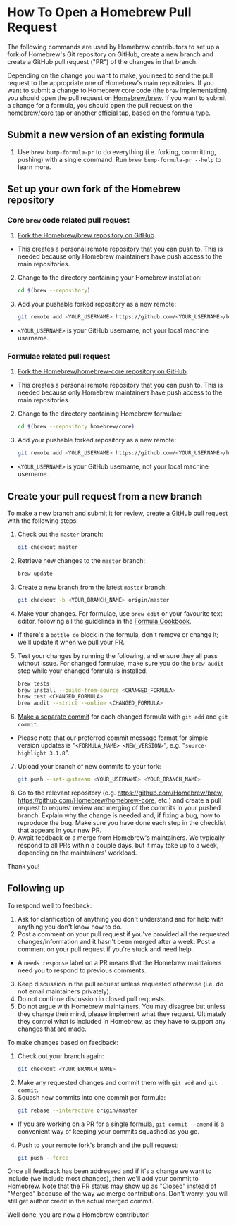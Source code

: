 # How To Open a Homebrew Pull Request

The following commands are used by Homebrew contributors to set up a fork of Homebrew's Git repository on GitHub, create a new branch and create a GitHub pull request ("PR") of the changes in that branch.

Depending on the change you want to make, you need to send the pull request to the appropriate one of Homebrew's main repositories. If you want to submit a change to Homebrew core code (the `brew` implementation), you should open the pull request on [Homebrew/brew](https://github.com/Homebrew/brew). If you want to submit a change for a formula, you should open the pull request on the [homebrew/core](https://github.com/Homebrew/homebrew-core) tap or another [official tap](https://github.com/Homebrew), based on the formula type.

## Submit a new version of an existing formula
1. Use `brew bump-formula-pr` to do everything (i.e. forking, committing, pushing) with a single command. Run `brew bump-formula-pr --help` to learn more.

## Set up your own fork of the Homebrew repository

### Core `brew` code related pull request

1. [Fork the Homebrew/brew repository on GitHub](https://github.com/Homebrew/brew/fork).
  * This creates a personal remote repository that you can push to. This is needed because only Homebrew maintainers have push access to the main repositories.
2. Change to the directory containing your Homebrew installation:
    ```sh
    cd $(brew --repository)
    ```
3. Add your pushable forked repository as a new remote:
    ```sh
    git remote add <YOUR_USERNAME> https://github.com/<YOUR_USERNAME>/brew.git
    ```
  * `<YOUR_USERNAME>` is your GitHub username, not your local machine username.

### Formulae related pull request

1. [Fork the Homebrew/homebrew-core repository on GitHub](https://github.com/Homebrew/homebrew-core/fork).
  * This creates a personal remote repository that you can push to. This is needed because only Homebrew maintainers have push access to the main repositories.
2. Change to the directory containing Homebrew formulae:
    ```sh
    cd $(brew --repository homebrew/core)
    ```
3. Add your pushable forked repository as a new remote:
    ```sh
    git remote add <YOUR_USERNAME> https://github.com/<YOUR_USERNAME>/homebrew-core.git
    ```
  * `<YOUR_USERNAME>` is your GitHub username, not your local machine username.

## Create your pull request from a new branch

To make a new branch and submit it for review, create a GitHub pull request with the following steps:

1. Check out the `master` branch:
    ```sh
    git checkout master
    ```
2. Retrieve new changes to the `master` branch:
    ```sh
    brew update
    ```
3. Create a new branch from the latest `master` branch:
    ```sh
    git checkout -b <YOUR_BRANCH_NAME> origin/master
    ```
4. Make your changes. For formulae, use `brew edit` or your favourite text editor, following all the guidelines in the [Formula Cookbook](Formula-Cookbook.md).
  * If there's a `bottle do` block in the formula, don't remove or change it; we'll update it when we pull your PR.
5. Test your changes by running the following, and ensure they all pass without issue. For changed formulae, make sure you do the `brew audit` step while your changed formula is installed.
    ```sh
    brew tests
    brew install --build-from-source <CHANGED_FORMULA>
    brew test <CHANGED_FORMULA>
    brew audit --strict --online <CHANGED_FORMULA>
    ```
6. [Make a separate commit](Formula-Cookbook.md#commit) for each changed formula with `git add` and `git commit`.
  * Please note that our preferred commit message format for simple version updates is "`<FORMULA_NAME> <NEW_VERSION>`", e.g. "`source-highlight 3.1.8`".
7. Upload your branch of new commits to your fork:
    ```sh
    git push --set-upstream <YOUR_USERNAME> <YOUR_BRANCH_NAME>
    ```
8. Go to the relevant repository (e.g. <https://github.com/Homebrew/brew>, <https://github.com/Homebrew/homebrew-core>, etc.) and create a pull request to request review and merging of the commits in your pushed branch. Explain why the change is needed and, if fixing a bug, how to reproduce the bug. Make sure you have done each step in the checklist that appears in your new PR.
9. Await feedback or a merge from Homebrew's maintainers. We typically respond to all PRs within a couple days, but it may take up to a week, depending on the maintainers' workload.

Thank you!

## Following up

To respond well to feedback:

1. Ask for clarification of anything you don't understand and for help with anything you don't know how to do.
2. Post a comment on your pull request if you've provided all the requested changes/information and it hasn't been merged after a week. Post a comment on your pull request if you're stuck and need help.
  * A `needs response` label on a PR means that the Homebrew maintainers need you to respond to previous comments.
3. Keep discussion in the pull request unless requested otherwise (i.e. do not email maintainers privately).
4. Do not continue discussion in closed pull requests.
5. Do not argue with Homebrew maintainers. You may disagree but unless they change their mind, please implement what they request. Ultimately they control what is included in Homebrew, as they have to support any changes that are made.

To make changes based on feedback:

1. Check out your branch again:
    ```sh
    git checkout <YOUR_BRANCH_NAME>
    ```
2. Make any requested changes and commit them with `git add` and `git commit`.
3. Squash new commits into one commit per formula:
    ```sh
    git rebase --interactive origin/master
    ```
  * If you are working on a PR for a single formula, `git commit --amend` is a convenient way of keeping your commits squashed as you go.
4. Push to your remote fork's branch and the pull request:
    ```sh
    git push --force
    ```

Once all feedback has been addressed and if it's a change we want to include (we include most changes), then we'll add your commit to Homebrew. Note that the PR status may show up as "Closed" instead of "Merged" because of the way we merge contributions. Don't worry: you will still get author credit in the actual merged commit.

Well done, you are now a Homebrew contributor!
